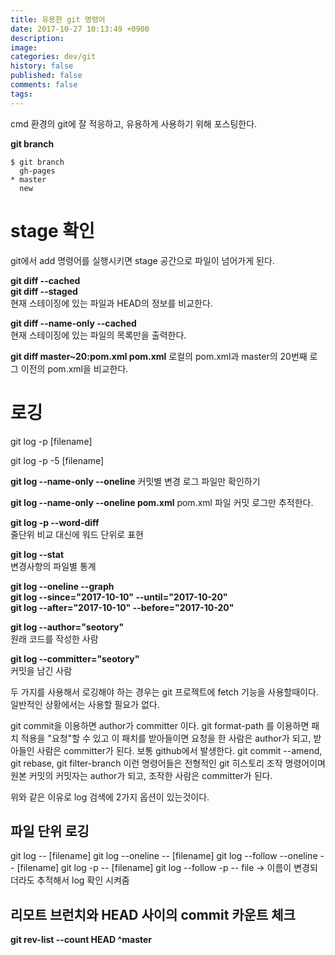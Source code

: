 ```yaml
---
title: 유용한 git 명령어
date: 2017-10-27 10:13:49 +0900
description: 
image: 
categories: dev/git
history: false
published: false
comments: false
tags:
---
```


<!-- | header  |   |   |   |   |
|---|---|---|---|---|
|  1 |   |   |   |   |
| 2  |   |   |   |   |
| 3  |   |   |   |   | -->

cmd 환경의 git에 잘 적응하고, 유용하게 사용하기 위해 포스팅한다.

<!-- # 여긴 어디, 나는 누구? -->

**git branch**
```
$ git branch
  gh-pages
* master
  new
```

# stage 확인

git에서 add 명령어를 실행시키면 stage 공간으로 파일이 넘어가게 된다.

**git diff --cached**  
**git diff --staged**  
현재 스테이징에 있는 파일과 HEAD의 정보를 비교한다.

**git diff --name-only --cached**  
현재 스테이징에 있는 파일의 목록만을 출력한다.

**git diff master~20:pom.xml pom.xml**
로컬의 pom.xml과 master의 20번째 로그 이전의 pom.xml을 비교한다.


# 로깅

git log -p [filename]

git log -p -5 [filename] 

**git log --name-only --oneline**
커밋별 변경 로그 파일만 확인하기

**git log --name-only --oneline pom.xml**
pom.xml 파일 커밋 로그만 추적한다.

**git log -p --word-diff**  
줄단위 비교 대신에 워드 단위로 표현

**git log --stat**  
변경사항의 파일별 통계

**git log --oneline --graph**  
**git log --since="2017-10-10" --until="2017-10-20"**  
**git log --after="2017-10-10" --before="2017-10-20"**  

**git log --author="seotory"**  
원래 코드를 작성한 사람

**git log --committer="seotory"**  
커밋을 남긴 사람

두 가지를 사용해서 로깅해야 하는 경우는 git 프로젝트에 fetch 기능을 사용할때이다. 일반적인 상황에서는 사용할 필요가 없다.

git commit을 이용하면 author가 committer 이다.
git format-path 를 이용하면 패치 적용을 "요청"할 수 있고 이 패치를 받아들이면 요청을 한 사람은 author가 되고, 받아들인 사람은 committer가 된다. 보통 github에서 발생한다.
git commit --amend, git rebase, git filter-branch 이런 명령어들은 전형적인 git 히스토리 조작 명령어이며 원본 커밋의 커밋자는 author가 되고, 조작한 사람은 committer가 된다.

위와 같은 이유로 log 검색에 2가지 옵션이 있는것이다.

## 파일 단위 로깅

git log -- [filename]
git log --oneline -- [filename]
git log --follow --oneline -- [filename] 
git log -p -- [filename]
git log --follow -p -- file -> 이름이 변경되더라도 추적해서 log 확인 시켜줌

## 리모트 브런치와 HEAD 사이의 commit 카운트 체크

**git rev-list --count HEAD ^master**
